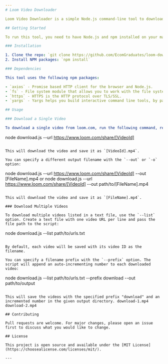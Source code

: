 ```yaml
---
# Loom Video Downloader

Loom Video Downloader is a simple Node.js command-line tool to download videos from loom.com. It retrieves the video download link based on the video ID in the URL and saves the video with a specified filename, a prefix for multiple files, or by default, the video ID.

## Getting Started

To run this tool, you need to have Node.js and npm installed on your machine.

### Installation

1. Clone the repo: `git clone https://github.com/EcomGraduates/loom-downloader.git`
2. Install NPM packages: `npm install`

### Dependencies

This tool uses the following npm packages:

- `axios` - Promise based HTTP client for the browser and Node.js.
- `fs` - File system module that allows you to work with the file system on your computer.
- `https` - HTTPS is the HTTP protocol over TLS/SSL.
- `yargs` - Yargs helps you build interactive command line tools, by parsing arguments and generating an elegant user interface.

## Usage

### Download a Single Video

To download a single video from loom.com, run the following command, replacing `[VideoId]` with the actual video ID from the URL:

```
node download.js --url https://www.loom.com/share/[VideoId]
```

This will download the video and save it as `[VideoId].mp4`.

You can specify a different output filename with the `--out` or `-o` option:

```
node download.js --url https://www.loom.com/share/[VideoId] --out [FileName].mp4 or node download.js --url https://www.loom.com/share/[VideoId] --out path/to/[FileName].mp4
```

This will download the video and save it as `[FileName].mp4`.

### Download Multiple Videos

To download multiple videos listed in a text file, use the `--list` option. Create a text file with one video URL per line and pass the file path to the script:

```
node download.js --list path/to/urls.txt
```

By default, each video will be saved with its video ID as the filename.

You can specify a filename prefix with the `--prefix` option. The script will append an auto-incrementing number to each downloaded video:

```
node download.js --list path/to/urls.txt --prefix download --out path/to/output
```

This will save the videos with the specified prefix "download" and an incremented number in the given output directory. download-1.mp4 download-2.mp4

## Contributing

Pull requests are welcome. For major changes, please open an issue first to discuss what you would like to change.

## License

This project is open source and available under the [MIT License](https://choosealicense.com/licenses/mit/).

---
```

